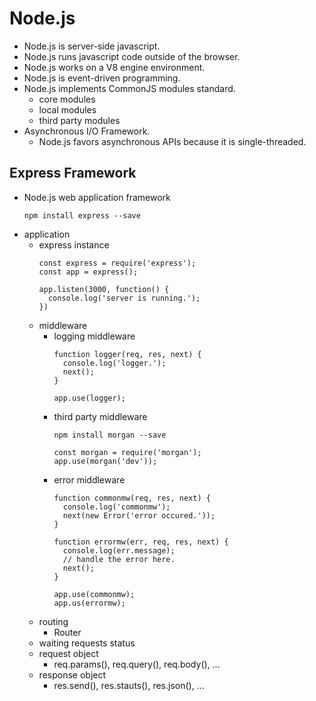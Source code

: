 # Node.js

- Node.js is server-side javascript.
- Node.js runs javascript code outside of the browser.
- Node.js works on a V8 engine environment.
- Node.js is event-driven programming.
- Node.js implements CommonJS modules standard.
  - core modules
  - local modules
  - third party modules
- Asynchronous I/O Framework.
  - Node.js favors asynchronous APIs because it is single-threaded.
  

## Express Framework
- Node.js web application framework
  ```
  npm install express --save
  ```
- application
  - express instance
    ```
    const express = require('express');
    const app = express();

    app.listen(3000, function() {
      console.log('server is running.');
    })
    ```
  - middleware
    - logging middleware
      ```
      function logger(req, res, next) {
        console.log('logger.');
        next();
      }
      
      app.use(logger);
      ```
    - third party middleware
      ```
      npm install morgan --save

      const morgan = require('morgan');
      app.use(morgan('dev'));
      ```
    - error middleware
      ```
      function commonmw(req, res, next) {
        console.log('commonmw');
        next(new Error('error occured.'));
      }

      function errormw(err, req, res, next) {
        console.log(err.message);
        // handle the error here.
        next();
      }

      app.use(commonmw);
      app.us(errormw);
      ```
  - routing
    - Router
  - waiting requests status
  - request object
    - req.params(), req.query(), req.body(), ...
  - response object
    - res.send(), res.stauts(), res.json(), ...
